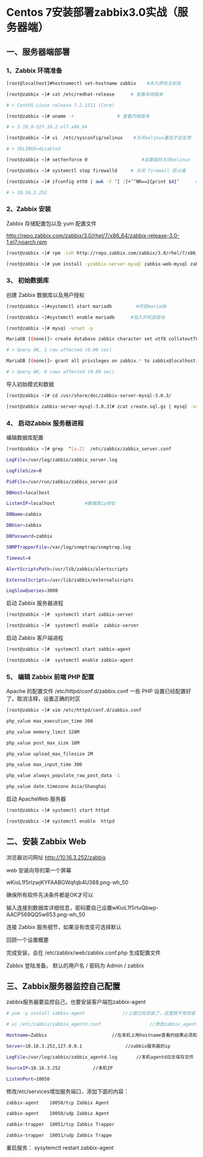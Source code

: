 
# Centos 7安装部署zabbix3.0实战（服务器端）

## 一、服务器端部署

### 1、Zabbix 环境准备

```bash
[root@localhost]#hostnamectl set-hostname zabbix    #永久修改主机名

[root@zabbix ~]# cat /etc/redhat-release      # 查看系统版本

# > CentOS Linux release 7.2.1511 (Core)

[root@zabbix ~]# uname -r                # 查看内核版本

# > 3.10.0-327.18.2.el7.x86_64

[root@zabbix ~]# vi  /etc/sysconfig/selinux    #关闭selinux重启才会生效

# > SELINUX=disabled

[root@zabbix ~]# setfenforce 0                    #设置临时关闭selinux

[root@zabbix ~]# systemctl stop firewalld     # 关闭 firewall 防火墙

[root@zabbix ~]# ifconfig eth0 | awk -F ‘[ :]+’‘NR==2{print $4}’      # 查看 IP 地址

# > 10.16.3.252
```

### 2、Zabbix 安装

Zabbix 存储配置包以及 yum 配置文件

<http://repo.zabbix.com/zabbix/3.0/rhel/7/x86_64/zabbix-release-3.0-1.el7.noarch.rpm>

```bash
[root@zabbix ~]# rpm -ivh http://repo.zabbix.com/zabbix/3.0/rhel/7/x86_64/zabbix-release-3.0-1.el7.noarch.rpm

[root@zabbix ~]# yum install -yzabbix-server-mysql zabbix-web-mysql zabbix-agent  mariadb-server
```

### 3、 初始数据库

创建 Zabbix 数据库以及用户授权
```bash
[root@zabbix ~]#systemctl start mariadb         #开启mariadb

[root@zabbix ~]#systemctl enable mariadb      #加入开机自启动

[root@zabbix ~]# mysql -uroot -p

MariaDB [(none)]> create database zabbix character set utf8 collateutf8_bin;

# > Query OK, 1 row affected (0.00 sec)

MariaDB [(none)]> grant all privileges on zabbix.* to zabbix@localhostidentified by ‘zabbix’;   //授权

# > Query OK, 0 rows affected (0.00 sec)
```

导入初始模式和数据
```bash
[root@zabbix ~]# cd /usr/share/doc/zabbix-server-mysql-3.0.3/

[root@zabbix zabbix-server-mysql-3.0.3]# zcat create.sql.gz | mysql -urootzabbix
```

### 4、 启动Zabbix 服务器进程

编辑数据库配置
```bash
[root@zabbix ~]# grep  ^[a-Z]  /etc/zabbix/zabbix_server.conf

LogFile=/var/log/zabbix/zabbix_server.log

LogFileSize=0

PidFile=/var/run/zabbix/zabbix_server.pid

DBHost=localhost

ListenIP=localhost           #数据库ip地址

DBName=zabbix

DBUser=zabbix

DBPassword=zabbix

SNMPTrapperFile=/var/log/snmptrap/snmptrap.log

Timeout=4

AlertScriptsPath=/usr/lib/zabbix/alertscripts

ExternalScripts=/usr/lib/zabbix/externalscripts

LogSlowQueries=3000
```

启动 Zabbix 服务器进程
```bash
[root@zabbix ~]#  systemctl start zabbix-server

[root@zabbix ~]#  systemctl enable  zabbix-server
```

启动 Zabbix 客户端进程
```bash
[root@zabbix ~]#  systemctl start zabbix-agent

[root@zabbix ~]#  systemctl enable zabbix-agent
```

### 5、 编辑 Zabbix 前端 PHP 配置

Apache 的配置文件 /etc/httpd/conf.d/zabbix.conf 一些 PHP 设置已经配置好了。取消注释，设置正确的时区
```bash
[root@zabbix ~]# vim /etc/httpd/conf.d/zabbix.conf

php_value max_execution_time 300

php_value memory_limit 128M

php_value post_max_size 16M

php_value upload_max_filesize 2M

php_value max_input_time 300

php_value always_populate_raw_post_data -1

php_value date.timezone Asia/Shanghai
```

启动 ApacheWeb 服务器
```bash
[root@zabbix ~]# systemctl start httpd

[root@zabbix ~]# systemctl enable  httpd
```

## 二、安装 Zabbix Web

浏览器访问网址 <http://10.16.3.252/zabbix>

 web 安装向导的第一个屏幕

wKioL1f5rlzwjKYFAABGWqfqb4U388.png-wh_50

确保所有软件先决条件都是OK才可以

输入连接到数据库详细信息，密码要自己设置wKioL1f5rtuQbwp-AACP569QQ5w653.png-wh_50

连接 Zabbix 服务细节，如果没有改变可选择默认

回顾一个设置概要

完成安装，会在 /etc/zabbix/web/zabbix.conf.php 生成配置文件

Zabbix 登陆准备。 默认的用户名 / 密码为 Admin / zabbix

## 三、Zabbix服务器监控自己配置

zabbix服务器要监控自己，也要安装客户端包zabbix-agent
``` bash
# yum -y install zabbix-agent              //上面已经安装了，这里就不用安装了，勿略这步

# vi /etc/zabbix/zabbix_agentd.conf                  //修改zabbix_agentd.conf参数

Hostname=Zabbix                        //在本机上用hostname查看的结果必须和服务端添加的相同

Server=10.16.3.252,127.0.0.1                //zabbix服务器的ip

LogFile=/var/log/zabbix/zabbix_agentd.log       //本机agentd日志保存文件

SourceIP=10.16.3.252            //本机IP

ListenPort=10050
```
修改/etc/services增加服务端口，添加下面的内容：
```bash
zabbix-agent    10050/tcp Zabbix Agent

zabbix-agent    10050/udp Zabbix Agent

zabbix-trapper  10051/tcp Zabbix Trapper

zabbix-trapper  10051/udp Zabbix Trappe
```

重启服务： sysytemctl restart zabbix-agent
